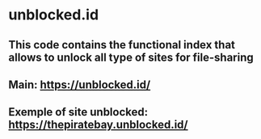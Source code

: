 # unblocked.id
This code contains the functional index that allows to unlock all type of sites for file-sharing
---
Main: https://unblocked.id/
----
Exemple of site unblocked: https://thepiratebay.unblocked.id/
---
